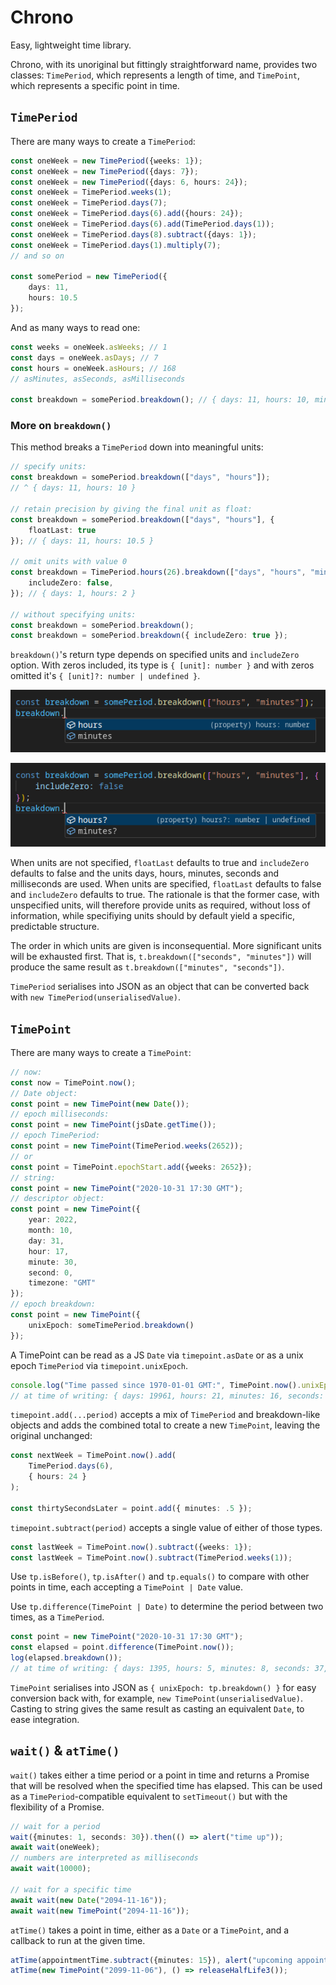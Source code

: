 # Chrono

Easy, lightweight time library.

Chrono, with its unoriginal but fittingly straightforward name, provides two classes: `TimePeriod`, which represents a length of time, and `TimePoint`, which represents a specific point in time.

## `TimePeriod`

There are many ways to create a `TimePeriod`:

```ts
const oneWeek = new TimePeriod({weeks: 1});
const oneWeek = new TimePeriod({days: 7});
const oneWeek = new TimePeriod({days: 6, hours: 24});
const oneWeek = TimePeriod.weeks(1);
const oneWeek = TimePeriod.days(7);
const oneWeek = TimePeriod.days(6).add({hours: 24});
const oneWeek = TimePeriod.days(6).add(TimePeriod.days(1));
const oneWeek = TimePeriod.days(8).subtract({days: 1});
const oneWeek = TimePeriod.days(1).multiply(7);
// and so on

const somePeriod = new TimePeriod({
    days: 11,
    hours: 10.5
});
```

And as many ways to read one:

```ts
const weeks = oneWeek.asWeeks; // 1
const days = oneWeek.asDays; // 7
const hours = oneWeek.asHours; // 168
// asMinutes, asSeconds, asMilliseconds

const breakdown = somePeriod.breakdown(); // { days: 11, hours: 10, minutes: 30 }
```

### More on `breakdown()`

This method breaks a `TimePeriod` down into meaningful units:

```ts
// specify units:
const breakdown = somePeriod.breakdown(["days", "hours"]);
// ^ { days: 11, hours: 10 }

// retain precision by giving the final unit as float:
const breakdown = somePeriod.breakdown(["days", "hours"], {
    floatLast: true
}); // { days: 11, hours: 10.5 }

// omit units with value 0
const breakdown = TimePeriod.hours(26).breakdown(["days", "hours", "minutes"], {
    includeZero: false,
}); // { days: 1, hours: 2 }

// without specifying units:
const breakdown = somePeriod.breakdown();
const breakdown = somePeriod.breakdown({ includeZero: true });
```

`breakdown()`'s return type depends on specified units and `includeZero` option. With zeros included, its type is `{ [unit]: number }` and with zeros omitted it's `{ [unit]?: number | undefined }`.

![includeZeros: true](./doc/includeZeros-true.png)

![includeZeros: false](./doc/includeZeros-false.png)

When units are not specified, `floatLast` defaults to true and `includeZero` defaults to false and the units days, hours, minutes, seconds and milliseconds are used. When units are specified, `floatLast` defaults to false and `includeZero` defaults to true. The rationale is that the former case, with unspecified units, will therefore provide units as required, without loss of information, while specifiying units should by default yield a specific, predictable structure.

The order in which units are given is inconsequential. More significant units will be exhausted first. That is, `t.breakdown(["seconds", "minutes"])` will produce the same result as `t.breakdown(["minutes", "seconds"])`.

`TimePeriod` serialises into JSON as an object that can be converted back with `new TimePeriod(unserialisedValue)`.

## `TimePoint`

There are many ways to create a `TimePoint`:

```ts
// now:
const now = TimePoint.now();
// Date object:
const point = new TimePoint(new Date());
// epoch milliseconds:
const point = new TimePoint(jsDate.getTime());
// epoch TimePeriod:
const point = new TimePoint(TimePeriod.weeks(2652));
// or
const point = TimePoint.epochStart.add({weeks: 2652});
// string:
const point = new TimePoint("2020-10-31 17:30 GMT");
// descriptor object:
const point = new TimePoint({
    year: 2022,
    month: 10,
    day: 31,
    hour: 17,
    minute: 30,
    second: 0,
    timezone: "GMT"
});
// epoch breakdown:
const point = new TimePoint({
    unixEpoch: someTimePeriod.breakdown()
});
```

A TimePoint can be read as a JS `Date` via `timepoint.asDate` or as a unix epoch `TimePeriod` via `timepoint.unixEpoch`.

```ts
console.log("Time passed since 1970-01-01 GMT:", TimePoint.now().unixEpoch.breakdown());
// at time of writing: { days: 19961, hours: 21, minutes: 16, seconds: 44, milliseconds: 228 }
```

`timepoint.add(...period)` accepts a mix of `TimePeriod` and breakdown-like objects and adds the combined total to create a new `TimePoint`, leaving the original unchanged:
```ts
const nextWeek = TimePoint.now().add(
    TimePeriod.days(6),
    { hours: 24 }
);

const thirtySecondsLater = point.add({ minutes: .5 });
```

`timepoint.subtract(period)` accepts a single value of either of those types.
```ts
const lastWeek = TimePoint.now().subtract({weeks: 1});
const lastWeek = TimePoint.now().subtract(TimePeriod.weeks(1));
```

Use `tp.isBefore()`, `tp.isAfter()` and `tp.equals()` to compare with other points in time, each accepting a `TimePoint | Date` value.

Use `tp.difference(TimePoint | Date)` to determine the period between two times, as a `TimePeriod`.
```ts
const point = new TimePoint("2020-10-31 17:30 GMT");
const elapsed = point.difference(TimePoint.now());
log(elapsed.breakdown());
// at time of writing: { days: 1395, hours: 5, minutes: 8, seconds: 37, milliseconds: 203 }
```

`TimePoint` serialises into JSON as `{ unixEpoch: tp.breakdown() }` for easy conversion back with, for example, `new TimePoint(unserialisedValue)`. Casting to string gives the same result as casting an equivalent `Date`, to ease integration.

## `wait()` & `atTime()`

`wait()` takes either a time period or a point in time and returns a Promise that will be resolved when the specified time has elapsed. This can be used as a `TimePeriod`-compatible equivalent to `setTimeout()` but with the flexibility of a Promise.

```ts
// wait for a period
wait({minutes: 1, seconds: 30}).then(() => alert("time up"));
await wait(oneWeek);
// numbers are interpreted as milliseconds
await wait(10000);

// wait for a specific time
await wait(new Date("2094-11-16"));
await wait(new TimePoint("2094-11-16"));
```

`atTime()` takes a point in time, either as a `Date` or a `TimePoint`, and a callback to run at the given time.

```ts
atTime(appointmentTime.subtract({minutes: 15}), alert("upcoming appointment"));
atTime(new TimePoint("2099-11-06"), () => releaseHalfLife3());
```